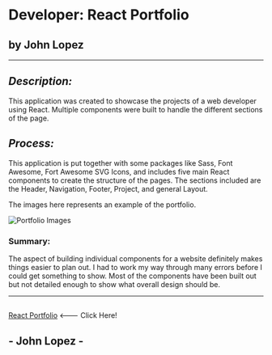 # Developer: React Portfolio

## by John Lopez

---
## *Description:* 

This application was created to showcase the projects of a web developer using React. Multiple components were built to handle the different sections of the page. 

## *Process:*

This application is put together with some packages like Sass, Font Awesome, Fort Awesome SVG Icons, and includes five main React components to create the structure of the pages. The sections included are the Header, Navigation, Footer, Project, and general Layout.

The images here represents an example of the portfolio.  

![Portfolio Images](/Assets/Images/portfolioWelcome.png)


### Summary: 

The aspect of building individual components for a website definitely makes things easier to plan out. I had to work my way through many errors before I could get something to show. Most of the components have been built out but not detailed enough to show what overall design should be. 


--- 
## 
[React Portfolio](https://github.com/Think-Again-Coder/ReactPortfolio/tree/main/john_lopez_portfolio) <--- Click Here!
## 

## - John Lopez -
